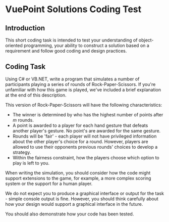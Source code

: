 # VuePoint Solutions Coding Test

## Introduction
This short coding task is intended to test your understanding of object-oriented programming, your ability to construct a solution based on a requirement and follow good coding and design practices.

## Coding Task
Using C# or VB.NET, write a program that simulates a number of participants playing a series of rounds of Rock-Paper-Scissors. If you're unfamiliar with how this game is played, we've included a brief explanation at the end of this description.

This version of Rock-Paper-Scissors will have the following characteristics:

- The winner is determined by who has the highest number of points after *m* rounds.  
- A point is awarded to a player for each hand gesture that defeats another player's gesture. No point's are awarded for the same gesture.
- Rounds will be 'fair' - each player will not have privileged information about the other player's choice for a round. However, players are allowed to use their opponents previous rounds' choices to develop a strategy.
- Within the fairness constraint, how the players choose which option to play is left to you. 

When writing the simulation, you should consider how the code might support extensions to the game, for example, a more complex scoring system or the support for a human player.

We do not expect you to produce a graphical interface or output for the task - simple console output is fine. However, you should think carefully about how your design would support a graphical interface in the future. 

You should also demonstrate how your code has been tested.
